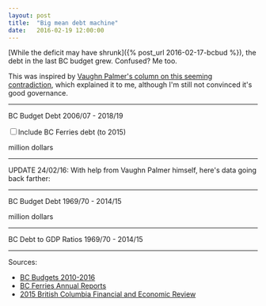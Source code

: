 ```yaml
---
layout: post
title:  "Big mean debt machine"
date:   2016-02-19 12:00:00
---
```


[While the deficit may have shrunk]({% post_url 2016-02-17-bcbud %}), the debt in the last BC budget grew. Confused? Me too.

This was inspired by [Vaughn Palmer's column on this seeming contradiction](http://www.vancouversun.com/opinion/columnists/vaughn+palmer+back+black+still/11728884/story.html), which explained it to me, although I'm still not convinced it's good governance.

* * *

<div class="debtTitle">BC Budget Debt 2006/07 - 2018/19</div>

<label class="showBCFerries"><input class="showBCF" name="bcFerries" type="checkbox">Include BC Ferries debt (to 2015)</label>

<div id="debtChart"></div>
<div id="debtTip" class="hidden">
	<p class="tipTitle"><span id="debtYear"></span></p>
	<p class="tipInfo"><span id="debtVal"></span> million dollars</p>
</div>

* * *

UPDATE 24/02/16: With help from Vaughn Palmer himself, here's data going back farther:

* * *

<div class="debtTitle">BC Budget Debt 1969/70 - 2014/15</div>

<div id="debtChart2"></div>
<div id="debtTip2" class="hidden">
	<p class="tipTitle"><span id="debtJur"></span></p>
	<p class="tipInfo"><span id="debtVal"></span> million dollars</p>
</div>

* * *

<div class="debtTitle">BC Debt to GDP Ratios 1969/70 - 2014/15</div>

<div id="debtChart3"></div>
<div id="debtTip3" class="hidden">
	<p class="tipTitle"><span id="year"></span></p>
	<p class="tipInfo"><span id="val"></span></p>
</div>

* * *



Sources: 

- [BC Budgets 2010-2016](http://www.bcbudget.gov.bc.ca/default.htm)
- [BC Ferries Annual Reports](http://www.bcferries.com/investors/AR.html)
- [2015 British Columbia Financial and Economic Review](http://www.fin.gov.bc.ca/tbs/F&Ereview15.pdf)

<style>{% include 2016/02/bcdebt.css %}</style>
<script src="http://d3js.org/d3.v3.min.js"></script>
<script type="text/javascript" src="{{ site.baseurl }}/js/textures.min.js"></script>
<script>{% include 2016/02/bcdebt.js %}</script>
<script>{% include 2016/02/bcdebt2.js %}</script>
<script>{% include 2016/02/bcdebt3.js %}</script>